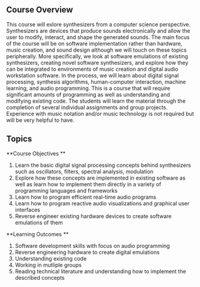 ## Course Overview 

This course will exlore synthesizers from a computer science perspective. Synthesizers are devices that produce sounds electronically and allow the user to modify, interact, and shape the generated sounds. The main focus 
of the course will be on software implementation rather than hardware, music creation, and sound design although we will touch on these topics peripherally. More specifically, we look at software emulations of existing synthesizers, 
creating novel software synthesizers, and explore how they can be integrated to environments of music creation and digital audio workstation software. In the process, we will learn about digital signal processing, synthesis algorithms, human-computer interaction,
machine learning, and audio programming. This is a course that will require significant amounts of programming as well as understanding and modifying existing code. The students will learn the material through the completion of several individual assignments 
and group projects. Experience with music notation and/or music technology is not required but will be very helpful to have. 


## Topics 





**Course Objectives 
**
1. Learn the basic digital signal processing concepts behind synthesizers such as oscillators, filters, spectral analysis, modulation 
2. Explore how these concepts are implemented in existing software as well as learn how to implement them directly in a variety 
of programming languages and frameworks 
3. Learn how to program efficient real-time audio programs 
4. Learn how to program reactive audio visualizations and graphical user interfaces 
5. Reverse engineer existing hardware devices to create software emulations of them 


**Learning Outcomes **

1. Software development skills with focus on audio programming 
2. Reverse engineering hardware to create digital emulations 
3. Understanding existing code 
4. Working in mutliple groups 
5. Reading technical literature and understanding how to implement the described concepts 
